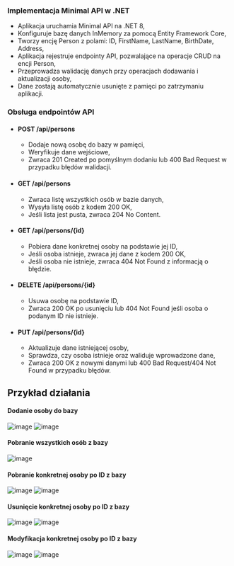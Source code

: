 ### Implementacja Minimal API w .NET 

- Aplikacja uruchamia Minimal API na .NET 8,
- Konfiguruje bazę danych InMemory za pomocą Entity Framework Core,
- Tworzy encję Person z polami: ID, FirstName, LastName, BirthDate, Address,
- Aplikacja rejestruje endpointy API, pozwalające na operacje CRUD na encji Person,
- Przeprowadza walidację danych przy operacjach dodawania i aktualizacji osoby,
- Dane zostają automatycznie usunięte z pamięci po zatrzymaniu aplikacji.
  
### Obsługa endpointów API

- #### POST /api/persons
    - Dodaje nową osobę do bazy w pamięci,
    - Weryfikuje dane wejściowe,
    - Zwraca 201 Created po pomyślnym dodaniu lub 400 Bad Request w przypadku błędów walidacji.
- #### GET /api/persons
    - Zwraca listę wszystkich osób w bazie danych,
    - Wysyła listę osób z kodem 200 OK,
    - Jeśli lista jest pusta, zwraca 204 No Content.
- #### GET /api/persons/{id}
    - Pobiera dane konkretnej osoby na podstawie jej ID,
    - Jeśli osoba istnieje, zwraca jej dane z kodem 200 OK,
    - Jeśli osoba nie istnieje, zwraca 404 Not Found z informacją o błędzie.
- #### DELETE /api/persons/{id}
    - Usuwa osobę na podstawie ID,
    - Zwraca 200 OK po usunięciu lub 404 Not Found jeśli osoba o podanym ID nie istnieje.
- #### PUT /api/persons/{id}
    - Aktualizuje dane istniejącej osoby,
    - Sprawdza, czy osoba istnieje oraz waliduje wprowadzone dane,
    - Zwraca 200 OK z nowymi danymi lub 400 Bad Request/404 Not Found w przypadku błędów.

## Przykład działania

#### Dodanie osoby do bazy
![image](https://github.com/user-attachments/assets/2bae359c-9427-4d3e-8139-873b03b0d03f)
![image](https://github.com/user-attachments/assets/caf86453-c16e-452e-a648-41d50278c893)

#### Pobranie wszystkich osób z bazy
![image](https://github.com/user-attachments/assets/36fb5822-4e33-44a0-8de6-7ce256af17a7)

#### Pobranie konkretnej osoby po ID z bazy
![image](https://github.com/user-attachments/assets/98635ffe-5116-4b68-a24b-d0df0c0fa899)
![image](https://github.com/user-attachments/assets/b722c8c9-719e-4298-8f45-c55e7806b081)

#### Usunięcie konkretnej osoby po ID z bazy
![image](https://github.com/user-attachments/assets/2338d629-d891-4f7a-be61-b89afbcb9aa6)
![image](https://github.com/user-attachments/assets/04b2d0ee-df91-4747-8897-f72ec40477ed)

#### Modyfikacja konkretnej osoby po ID z bazy
![image](https://github.com/user-attachments/assets/b48e54b7-dd89-45b3-94d9-fcdcdda8d0e7)
![image](https://github.com/user-attachments/assets/db5556d2-8fd2-4601-8e94-a8894c647ef4)
